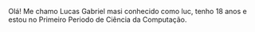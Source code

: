 Olá! Me chamo Lucas Gabriel masi conhecido como luc, tenho 18 anos e estou no Primeiro Periodo de Ciência da Computação.
